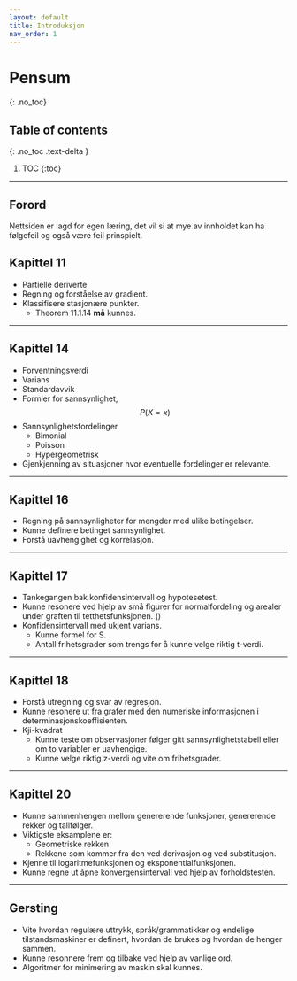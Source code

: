 ```yaml
---
layout: default
title: Introduksjon
nav_order: 1
---
```


# Pensum
{: .no_toc}
## Table of contents
{: .no_toc .text-delta }

1. TOC
{:toc}

---

## Forord

Nettsiden er lagd for egen læring, det vil si at mye av innholdet kan ha følgefeil og også være feil prinspielt.

## Kapittel 11

- Partielle deriverte
- Regning og forståelse av gradient.
- Klassifisere stasjonære punkter.
  - Theorem 11.1.14 **må** kunnes.

---

## Kapittel 14

- Forventningsverdi
- Varians
- Standardavvik
- Formler for sannsynlighet, $$P(X=x)$$
- Sannsynlighetsfordelinger
  - Bimonial
  - Poisson
  - Hypergeometrisk
- Gjenkjenning av situasjoner hvor eventuelle fordelinger er relevante.

---

## Kapittel 16

- Regning på sannsynligheter for mengder med ulike betingelser.
- Kunne definere betinget sannsynlighet.
- Forstå uavhengighet og korrelasjon.

---

## Kapittel 17

- Tankegangen bak konfidensintervall og hypotesetest.
- Kunne resonere ved hjelp av små figurer for normalfordeling og arealer under graften til tetthetsfunksjonen. ()
- Konfidensintervall med ukjent varians.
  - Kunne formel for S.
  - Antall frihetsgrader som trengs for å kunne velge riktig t-verdi.

---

## Kapittel 18

- Forstå utregning og svar av regresjon.
- Kunne resonere ut fra grafer med den numeriske informasjonen i determinasjonskoeffisienten.
- Kji-kvadrat
  - Kunne teste om observasjoner følger gitt sannsynlighetstabell eller om to variabler er uavhengige.
  - Kunne velge riktig z-verdi og vite om frihetsgrader.

---

## Kapittel 20

- Kunne sammenhengen mellom genererende funksjoner, genererende rekker og tallfølger.
- Viktigste eksamplene er:
  - Geometriske rekken
  - Rekkene som kommer fra den ved derivasjon og ved substitusjon.
- Kjenne til logaritmefunksjonen og eksponentialfunksjonen.
- Kunne regne ut åpne konvergensintervall ved hjelp av forholdstesten.

---

## Gersting

- Vite hvordan regulære uttrykk, språk/grammatikker og endelige tilstandsmaskiner er definert, hvordan de brukes og hvordan de henger sammen.
- Kunne resonnere frem og tilbake ved hjelp av vanlige ord.
- Algoritmer for minimering av maskin skal kunnes.
